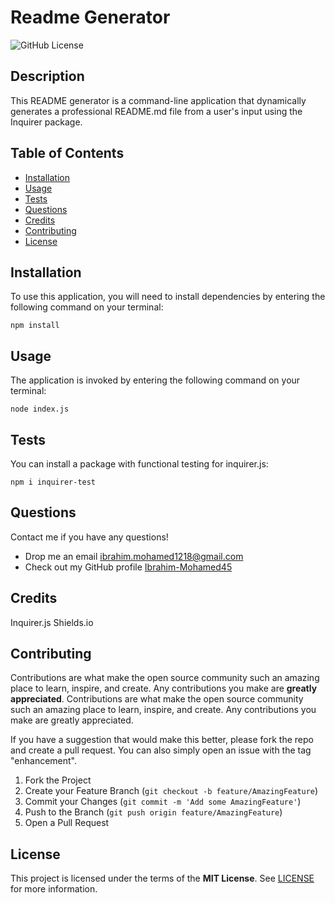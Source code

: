  # Readme Generator
![GitHub License](https://img.shields.io/badge/License-MIT-blue.svg)
## Description 
This README generator is a command-line application that dynamically generates a professional README.md file from a user's input using the Inquirer package.

## Table of Contents
- [Installation](#Installation)
- [Usage](#Usage)
- [Tests](#Tests)
- [Questions](#Questions)
- [Credits](#Credits)
- [Contributing](#Contributing)
- [License](#License)

## Installation
To use this application, you will need to install dependencies by entering the following command on your terminal:
```
npm install
```

## Usage
The application is invoked by entering the following command on your terminal:
```
node index.js
```

## Tests
You can install a package with functional testing for inquirer.js:
```
npm i inquirer-test
```

## Questions
Contact me if you have any questions!
- Drop me an email [ibrahim.mohamed1218@gmail.com](mailto:ibrahim.mohamed1218@gmail.com)
- Check out my GitHub profile [Ibrahim-Mohamed45](https://github.com/Ibrahim-Mohamed45)

## Credits
Inquirer.js
Shields.io

## Contributing
Contributions are what make the open source community such an amazing place to learn, inspire, and create. Any contributions you make are **greatly appreciated**.
Contributions are what make the open source community such an amazing place to learn, inspire, and create. Any contributions you make are greatly appreciated.

If you have a suggestion that would make this better, please fork the repo and create a pull request. You can also simply open an issue with the tag "enhancement".

1. Fork the Project
2. Create your Feature Branch (```git checkout -b feature/AmazingFeature```)
3. Commit your Changes (```git commit -m 'Add some AmazingFeature'```)
4. Push to the Branch (```git push origin feature/AmazingFeature```)
5. Open a Pull Request


## License
This project is licensed under the terms of the **MIT License**. See [LICENSE](LICENSE) for more information.
